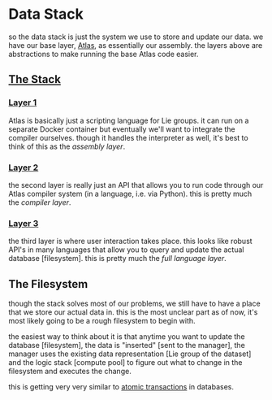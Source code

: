 # Data Stack

so the data stack is just the system we use to store and update our data. we have our base layer, [Atlas](http://liegroups.org/software/documentation/atlasofliegroups-docs/),
as essentially our assembly. the layers above are abstractions to make running the base Atlas code easier.

## [The Stack](./stack/)

### [Layer 1](./stack/layer1.md)

Atlas is basically just a scripting language for Lie groups. it can run on a separate Docker container but eventually we'll want
to integrate the compiler ourselves. though it handles the interpreter as well, it's best to think of this as the *assembly layer*.

### [Layer 2](./stack/layer2.md)

the second layer is really just an API that allows you to run code through our Atlas compiler system (in a language, i.e. via Python).
this is pretty much the *compiler layer*. 

### [Layer 3](./stack/layer3.md)

the third layer is where user interaction takes place. this looks like robust API's in many languages that allow you to query
and update the actual database [filesystem]. this is pretty much the *full language layer*.


## The Filesystem

though the stack solves most of our problems, we still have to have a place that we store our actual data in.
this is the most unclear part as of now, it's most likely going to be a rough filesystem to begin with.

the easiest way to think about it is that anytime you want to update the database [filesystem], the data is "inserted" [sent to the manager],
the manager uses the existing data representation [Lie group of the dataset] and the logic stack [compute pool] to figure out
what to change in the filesystem and executes the change. 

this is getting very very similar to [atomic transactions](https://en.wikipedia.org/wiki/Atomicity_(database_systems)) in databases.
